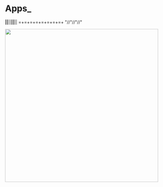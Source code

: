 ﻿# Apps_

__||__||__||__||
=+=+=+=+=+=+=+=+
"/\/\"/\/\"/\/\"

<img src="https://i.pinimg.com/736x/7d/af/a5/7dafa51012903ab272ceab57ee339619.jpg" width="500" height="500"/>


